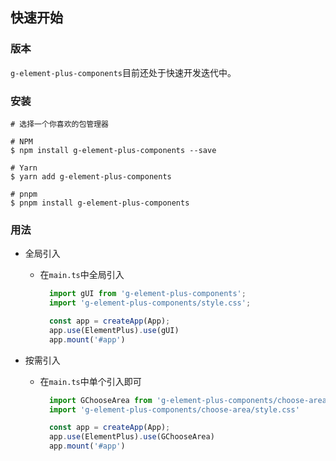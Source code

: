 ## 快速开始

### 版本
`g-element-plus-components`目前还处于快速开发迭代中。

### 安装
```shell
# 选择一个你喜欢的包管理器

# NPM
$ npm install g-element-plus-components --save

# Yarn
$ yarn add g-element-plus-components

# pnpm
$ pnpm install g-element-plus-components
```

### 用法
- 全局引入
  - 在`main.ts`中全局引入
    ```js
      import gUI from 'g-element-plus-components';
      import 'g-element-plus-components/style.css';
    
      const app = createApp(App);
      app.use(ElementPlus).use(gUI)
      app.mount('#app')
    ```
    
- 按需引入
  - 在`main.ts`中单个引入即可
    ```js
      import GChooseArea from 'g-element-plus-components/choose-area'
      import 'g-element-plus-components/choose-area/style.css'
    
      const app = createApp(App);
      app.use(ElementPlus).use(GChooseArea)
      app.mount('#app')
    ```
